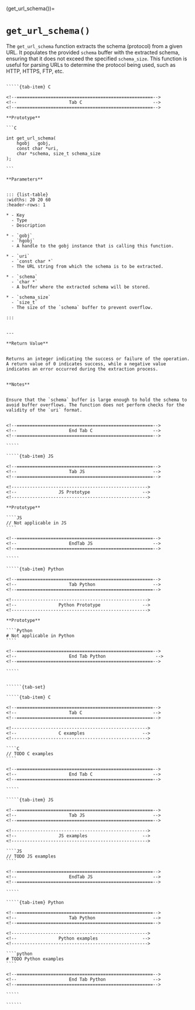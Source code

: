 <!-- ============================================================== -->
(get_url_schema())=
# `get_url_schema()`
<!-- ============================================================== -->


The `get_url_schema` function extracts the schema (protocol) from a given URL. It populates the provided `schema` buffer with the extracted schema, ensuring that it does not exceed the specified `schema_size`. This function is useful for parsing URLs to determine the protocol being used, such as HTTP, HTTPS, FTP, etc.


<!------------------------------------------------------------>
<!--                    Prototypes                          -->
<!------------------------------------------------------------>

``````{tab-set}

`````{tab-item} C

<!--====================================================-->
<!--                    Tab C                           -->
<!--====================================================-->

**Prototype**

```C

int get_url_schema(
    hgobj   gobj,
    const char *uri,
    char *schema, size_t schema_size
);

```

**Parameters**


::: {list-table}
:widths: 20 20 60
:header-rows: 1

* - Key
  - Type
  - Description

* - `gobj`
  - `hgobj`
  - A handle to the gobj instance that is calling this function.

* - `uri`
  - `const char *`
  - The URL string from which the schema is to be extracted.

* - `schema`
  - `char *`
  - A buffer where the extracted schema will be stored.

* - `schema_size`
  - `size_t`
  - The size of the `schema` buffer to prevent overflow.

:::


---

**Return Value**


Returns an integer indicating the success or failure of the operation. A return value of 0 indicates success, while a negative value indicates an error occurred during the extraction process.


**Notes**


Ensure that the `schema` buffer is large enough to hold the schema to avoid buffer overflows. The function does not perform checks for the validity of the `uri` format.


<!--====================================================-->
<!--                    End Tab C                       -->
<!--====================================================-->

`````

`````{tab-item} JS

<!--====================================================-->
<!--                    Tab JS                          -->
<!--====================================================-->

<!---------------------------------------------------->
<!--                JS Prototype                    -->
<!---------------------------------------------------->

**Prototype**

````JS
// Not applicable in JS
````

<!--====================================================-->
<!--                    EndTab JS                       -->
<!--====================================================-->

`````

`````{tab-item} Python

<!--====================================================-->
<!--                    Tab Python                      -->
<!--====================================================-->

<!---------------------------------------------------->
<!--                Python Prototype                -->
<!---------------------------------------------------->

**Prototype**

````Python
# Not applicable in Python
````

<!--====================================================-->
<!--                    End Tab Python                   -->
<!--====================================================-->

`````

``````

<!------------------------------------------------------------>
<!--                    Examples                            -->
<!------------------------------------------------------------>

```````{dropdown} Examples

``````{tab-set}

`````{tab-item} C

<!--====================================================-->
<!--                    Tab C                           -->
<!--====================================================-->

<!---------------------------------------------------->
<!--                C examples                      -->
<!---------------------------------------------------->

````C
// TODO C examples
````

<!--====================================================-->
<!--                    End Tab C                       -->
<!--====================================================-->

`````

`````{tab-item} JS

<!--====================================================-->
<!--                    Tab JS                          -->
<!--====================================================-->

<!---------------------------------------------------->
<!--                JS examples                     -->
<!---------------------------------------------------->

````JS
// TODO JS examples
````

<!--====================================================-->
<!--                    EndTab JS                       -->
<!--====================================================-->

`````

`````{tab-item} Python

<!--====================================================-->
<!--                    Tab Python                      -->
<!--====================================================-->

<!---------------------------------------------------->
<!--                Python examples                 -->
<!---------------------------------------------------->

````python
# TODO Python examples
````

<!--====================================================-->
<!--                    End Tab Python                  -->
<!--====================================================-->

`````

``````

```````

